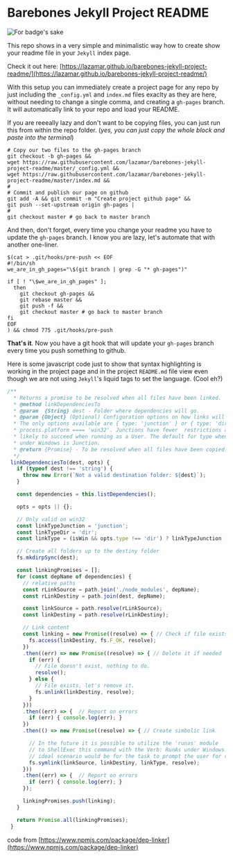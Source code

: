 # Barebones Jekyll Project README

![For badge's sake](http://forthebadge.com/images/badges/no-ragrets.svg)

This repo shows in a very simple and minimalistic way how to create show your readme file in your `Jekyll` index page.

Check it out here: [https://lazamar.github.io/barebones-jekyll-project-readme/](https://lazamar.github.io/barebones-jekyll-project-readme/)

With this setup you can immediately create a project page for any repo by just including the `_config.yml` and `index.md` files exaclty as they are here, without needing to change a single comma, and creating a `gh-pages` branch. It will automatically link to your repo and load your README.


If you are reeeally lazy and don't want to be copying files, you can just run this from within the repo folder. (*yes, you can just copy the whole block and paste into the terminal*)


```
# Copy our two files to the gh-pages branch
git checkout -b gh-pages &&
wget https://raw.githubusercontent.com/lazamar/barebones-jekyll-project-readme/master/_config.yml &&
wget https://raw.githubusercontent.com/lazamar/barebones-jekyll-project-readme/master/index.md &&
#
# Commit and publish our page on github
git add -A && git commit -m "Create project github page" &&
git push --set-upstream origin gh-pages |
#
git checkout master # go back to master branch
```

And then, don't forget, every time you change your readme you have to update the `gh-pages` branch. I know you are lazy, let's automate that with another one-liner.


```
$(cat > .git/hooks/pre-push << EOF
#!/bin/sh
we_are_in_gh_pages="\$(git branch | grep -G "* gh-pages")"

if [ ! "\$we_are_in_gh_pages" ];
  then
    git checkout gh-pages &&
    git rebase master &&
    git push -f &&
    git checkout master # go back to master branch
fi
EOF
) && chmod 775 .git/hooks/pre-push
```

**That's it**. Now you have a git hook that will update your `gh-pages` branch every time you push something to github.


Here is some javascript code just to show that syntax highlighting is working in the project page and in the project `README.md` file view even though we are not using `Jekyll`'s liquid tags to set the language. (Cool eh?)


``` javascript
/**
  * Returns a promise to be resolved when all files have been linked.
  * @method linkDependenciesTo
  * @param  {String} dest - Folder where dependencies will go.
  * @param {Object} (Optional) Configuration options on how links will be created.
  * The only options available are { type: 'junction' } or { type: 'dir'} when
  * process.platform ==== 'win32'. Junctions have fewer  restrictions and are more
  * likely to succeed when running as a User. The default for type when running
  * under Windows is Junction.
  * @return {Promise} - To be resolved when all files have been copied.
  */
 linkDependenciesTo(dest, opts) {
   if (typeof dest !== 'string') {
     throw new Error(`Not a valid destination folder: ${dest}`);
   }

   const dependencies = this.listDependencies();

   opts = opts || {};

   // Only valid on win32
   const linkTypeJunction = 'junction';
   const linkTypeDir = 'dir';
   const linkType = (isWin && opts.type !== 'dir') ? linkTypeJunction : linkTypeDir;

   // Create all folders up to the destiny folder
   fs.mkdirpSync(dest);

   const linkingPromises = [];
   for (const depName of dependencies) {
     // relative paths
     const rLinkSource = path.join('./node_modules', depName);
     const rLinkDestiny = path.join(dest, depName);

     const linkSource = path.resolve(rLinkSource);
     const linkDestiny = path.resolve(rLinkDestiny);

     // Link content
     const linking = new Promise((resolve) => { // Check if file exists
       fs.access(linkDestiny, fs.F_OK, resolve);
     })
     .then((err) => new Promise((resolve) => { // Delete it if needed
       if (err) {
         // File doesn't exist, nothing to do.
         resolve();
       } else {
         // File exists, let's remove it.
         fs.unlink(linkDestiny, resolve);
       }
     }))
     .then((err) => {  // Report on errors
       if (err) { console.log(err); }
     })
     .then(() => new Promise((resolve) => { // Create simbolic link

       // In the future it is possible to utilize the 'runas' module
       // to ShellExec this command with the Verb: RunAs under Windows. The
       // ideal scenario would be for the task to prompt the user for credentials.
       fs.symlink(linkSource, linkDestiny, linkType, resolve);
     }))
     .then((err) => {  // Report on errors
       if (err) { console.log(err); }
     });

     linkingPromises.push(linking);
   }

   return Promise.all(linkingPromises);
 }
```

code from [https://www.npmjs.com/package/dep-linker](https://www.npmjs.com/package/dep-linker)
